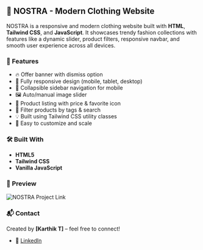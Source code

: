 ## 🧥 NOSTRA - Modern Clothing Website

NOSTRA is a responsive and modern clothing website built with **HTML**, **Tailwind CSS**, and **JavaScript**. It showcases trendy fashion collections with features like a dynamic slider, product filters, responsive navbar, and smooth user experience across all devices.

### 🚀 Features

* 🔥 Offer banner with dismiss option
* 📱 Fully responsive design (mobile, tablet, desktop)
* 🧭 Collapsible sidebar navigation for mobile
* 🖼️ Auto/manual image slider
* 🧾 Product listing with price & favorite icon
* 🧃 Filter products by tags & search
* 💡 Built using Tailwind CSS utility classes
* 🎯 Easy to customize and scale

### 🛠️ Built With

* **HTML5**
* **Tailwind CSS**
* **Vanilla JavaScript**

### 📸 Preview

![NOSTRA Project Link](https://via.placeholder.com/1000x600?text=NOSTRA+Preview)


### 📬 Contact

Created by **\[Karthik T]** – feel free to connect!

* 🔗 [LinkedIn](https://linkedin.com/in/yourprofile)
